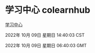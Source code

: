 # 学习中心 colearnhub
[学习中心](http://27.19.33.125:56308/colearnhub/)

2022年 10月 09日 星期日 14:40:03 CST

2022年 10月 09日 星期日 06:40:03 GMT
